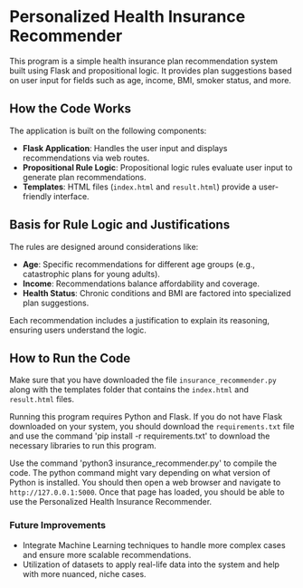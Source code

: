 # Personalized Health Insurance Recommender

This program is a simple health insurance plan recommendation system built using Flask and propositional logic. It provides plan suggestions based on user input for fields such as age, income, BMI, smoker status, and more.

## How the Code Works

The application is built on the following components:
- **Flask Application**: Handles the user input and displays recommendations via web routes.
- **Propositional Rule Logic**: Propositional logic rules evaluate user input to generate plan recommendations.
- **Templates**: HTML files (`index.html` and `result.html`) provide a user-friendly interface.

## Basis for Rule Logic and Justifications

The rules are designed around considerations like:
- **Age**: Specific recommendations for different age groups (e.g., catastrophic plans for young adults).
- **Income**: Recommendations balance affordability and coverage.
- **Health Status**: Chronic conditions and BMI are factored into specialized plan suggestions.

Each recommendation includes a justification to explain its reasoning, ensuring users understand the logic.

## How to Run the Code

Make sure that you have downloaded the file `insurance_recommender.py` along with the templates folder that contains the `index.html` and `result.html` files.

Running this program requires Python and Flask. If you do not have Flask downloaded on your system, you should download the `requirements.txt` file and use the command 'pip install -r requirements.txt' to download the necessary libraries to run this program.

Use the command 'python3 insurance_recommender.py' to compile the code. The python command might vary depending on what version of Python is installed. You should then open a web browser and navigate to `http://127.0.0.1:5000`. Once that page has loaded, you should be able to use the Personalized Health Insurance Recommender.

### Future Improvements

- Integrate Machine Learning techniques to handle more complex cases and ensure more scalable recommendations.
- Utilization of datasets to apply real-life data into the system and help with more nuanced, niche cases.